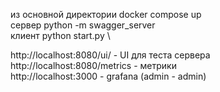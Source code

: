 из основной директории docker compose up\
сервер python -m swagger_server \
клиент python start.py \

http://localhost:8080/ui/ - UI для теста сервера \
http://localhost:8080/metrics - метрики \
http://localhost:3000 - grafana (admin - admin) 
